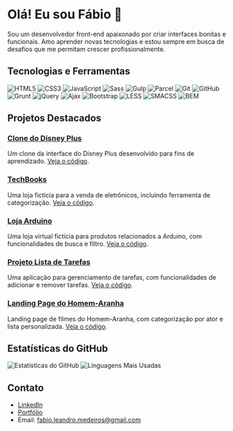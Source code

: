 # Olá! Eu sou Fábio 👋

Sou um desenvolvedor front-end apaixonado por criar interfaces bonitas e funcionais. Amo aprender novas tecnologias e estou sempre em busca de desafios que me permitam crescer profissionalmente.

## Tecnologias e Ferramentas

![HTML5](https://img.shields.io/badge/-HTML5-E34F26?style=flat&logo=html5&logoColor=white)
![CSS3](https://img.shields.io/badge/-CSS3-1572B6?style=flat&logo=css3&logoColor=white)
![JavaScript](https://img.shields.io/badge/-JavaScript-F7DF1E?style=flat&logo=javascript&logoColor=black)
![Sass](https://img.shields.io/badge/-Sass-CC6699?style=flat&logo=sass&logoColor=white)
![Gulp](https://img.shields.io/badge/-Gulp-CF4647?style=flat&logo=gulp&logoColor=white)
![Parcel](https://img.shields.io/badge/-Parcel-BDB76B?style=flat&logo=parcel&logoColor=white)
![Git](https://img.shields.io/badge/-Git-F05032?style=flat&logo=git&logoColor=white)
![GitHub](https://img.shields.io/badge/-GitHub-181717?style=flat&logo=github&logoColor=white)
![Grunt](https://img.shields.io/badge/-Grunt-FBAA28?style=flat&logo=grunt&logoColor=white)
![jQuery](https://img.shields.io/badge/-jQuery-0769AD?style=flat&logo=jquery&logoColor=white)
![Ajax](https://img.shields.io/badge/-Ajax-003B57?style=flat&logo=ajax&logoColor=white)
![Bootstrap](https://img.shields.io/badge/-Bootstrap-563D7C?style=flat&logo=bootstrap&logoColor=white)
![LESS](https://img.shields.io/badge/-LESS-1D365D?style=flat&logo=less&logoColor=white)
![SMACSS](https://img.shields.io/badge/-SMACSS-1F77B4?style=flat&logo=smacss&logoColor=white)
![BEM](https://img.shields.io/badge/-BEM-61DAFB?style=flat&logo=bem&logoColor=white)

## Projetos Destacados

### [Clone do Disney Plus](https://clone-disneyplus-two-gamma.vercel.app/)
Um clone da interface do Disney Plus desenvolvido para fins de aprendizado. [Veja o código](https://github.com/FabioMedeiros1000/clone_disneyplus).

### [TechBooks](https://github.com/FabioMedeiros1000/techbooks)
Uma loja fictícia para a venda de eletrônicos, incluindo ferramenta de categorização. [Veja o código](https://github.com/FabioMedeiros1000/techbooks).

### [Loja Arduino](https://github.com/FabioMedeiros1000/loja-arduino)
Uma loja virtual fictícia para produtos relacionados a Arduino, com funcionalidades de busca e filtro. [Veja o código](https://github.com/FabioMedeiros1000/loja-arduino).

### [Projeto Lista de Tarefas](https://github.com/FabioMedeiros1000/projeto-lista-de-tarefas)
Uma aplicação para gerenciamento de tarefas, com funcionalidades de adicionar e remover tarefas. [Veja o código](https://github.com/FabioMedeiros1000/projeto-lista-de-tarefas).

### [Landing Page do Homem-Aranha](https://filmeflix-homem-aranha.vercel.app/)
Landing page de filmes do Homem-Aranha, com categorização por ator e lista personalizada. [Veja o código](https://github.com/FabioMedeiros1000/filmeflix-homem-aranha).

## Estatísticas do GitHub

![Estatísticas do GitHub](https://github-readme-stats.vercel.app/api?username=FabioMedeiros1000&show_icons=true&theme=transparent)
![Linguagens Mais Usadas](https://github-readme-stats.vercel.app/api/top-langs/?username=FabioMedeiros1000&layout=compact&theme=transparent)

## Contato

- [LinkedIn](https://www.linkedin.com/in/fab-leandro/)
- [Portfólio](https://github.com/FabioMedeiros1000/curso_ebac_frontend)
- Email: fabio.leandro.medeiros@gmail.com


